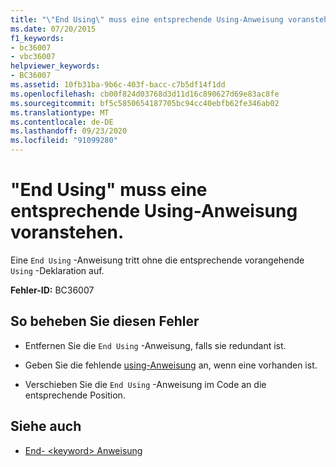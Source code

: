 ```yaml
---
title: "\"End Using\" muss eine entsprechende Using-Anweisung voranstehen."
ms.date: 07/20/2015
f1_keywords:
- bc36007
- vbc36007
helpviewer_keywords:
- BC36007
ms.assetid: 10fb31ba-9b6c-403f-bacc-c7b5df14f1dd
ms.openlocfilehash: cb00f824d03768d3d11d16c890627d69e83ac8fe
ms.sourcegitcommit: bf5c5850654187705bc94cc40ebfb62fe346ab02
ms.translationtype: MT
ms.contentlocale: de-DE
ms.lasthandoff: 09/23/2020
ms.locfileid: "91099280"
---
```

# <a name="end-using-must-be-preceded-by-a-matching-using"></a>"End Using" muss eine entsprechende Using-Anweisung voranstehen.

Eine `End Using` -Anweisung tritt ohne die entsprechende vorangehende `Using` -Deklaration auf.  
  
 **Fehler-ID:** BC36007  
  
## <a name="to-correct-this-error"></a>So beheben Sie diesen Fehler  
  
- Entfernen Sie die `End Using` -Anweisung, falls sie redundant ist.  
  
- Geben Sie die fehlende [using-Anweisung](../language-reference/statements/using-statement.md) an, wenn eine vorhanden ist.  
  
- Verschieben Sie die `End Using` -Anweisung im Code an die entsprechende Position.  
  
## <a name="see-also"></a>Siehe auch

- [End- \<keyword> Anweisung](../language-reference/statements/end-keyword-statement.md)
